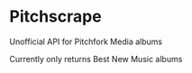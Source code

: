# Pitchscrape

Unofficial API for Pitchfork Media albums

Currently only returns Best New Music albums
